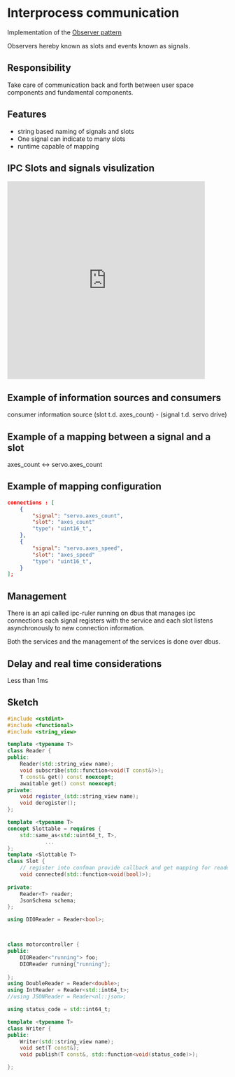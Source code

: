 # Interprocess communication

Implementation of the
[Observer pattern](https://en.wikipedia.org/wiki/Observer_pattern)

Observers hereby known as slots and events known as signals.

## Responsibility

Take care of communication back and forth between user space components and fundamental components.

## Features
- string based naming of signals and slots
- One signal can indicate to many slots
- runtime capable of mapping

## IPC Slots and signals visulization
<iframe style="border: 1px solid rgba(0, 0, 0, 0.1);" width="450" height="450" src="https://www.figma.com/embed?embed_host=share&url=https%3A%2F%2Fwww.figma.com%2Ffile%2FKYcqq14K8HDq6KnuXw7YX4%2FUntitled%3Fnode-id%3D0%253A1%26t%3DguqGCyLBXZ3hVvOT-1" allowfullscreen></iframe>

## Example of information sources and consumers
consumer                  information source
(slot t.d. axes_count) - (signal t.d. servo drive)

## Example of a mapping between a signal and a slot
axes_count <-> servo.axes_count

## Example of mapping configuration
```json
connections : [
    {
        "signal": "servo.axes_count",
        "slot": "axes_count"
        "type": "uint16_t",
    },
    {
        "signal": "servo.axes_speed",
        "slot": "axes_speed"
        "type": "uint16_t",
    }
];
```
## Management
There is an api called ipc-ruler running on dbus that manages
ipc connections each signal registers with the service
and each slot listens asynchronously to new connection
information.

Both the services and the management of the services
is done over dbus. 


## Delay and real time considerations
Less than 1ms

## Sketch

```C++
#include <cstdint>
#include <functional>
#include <string_view>

template <typename T>
class Reader {
public:
    Reader(std::string_view name);
    void subscribe(std::function<void(T const&)>);
    T const& get() const noexcept;
    awaitable get() const noexcept;
private:
    void register_(std::string_view name);
    void deregister();
};

template <typename T>
concept Slottable = requires {
    std::same_as<std::uint64_t, T>,
            ...
}; 
template <Slottable T>
class Slot {
    // register into confman provide callback and get mapping for reader
    void connected(std::function<void(bool)>);
    
private:
    Reader<T> reader;    
    JsonSchema schema;
};

using DIOReader = Reader<bool>;



class motorcontroller {
public:
    DIOReader<"running"> foo;
    DIOReader running{"running"};
    
};
using DoubleReader = Reader<double>;
using IntReader = Reader<std::int64_t>;
//using JSONReader = Reader<nl::json>;

using status_code = std::int64_t;

template <typename T>
class Writer {
public:
    Writer(std::string_view name);
    void set(T const&);
    void publish(T const&, std::function<void(status_code)>);

};

```
